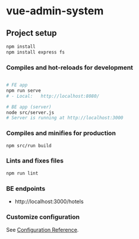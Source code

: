 # vue-admin-system

## Project setup

```bash
npm install
npm install express fs
```

### Compiles and hot-reloads for development

```bash

# FE app
npm run serve
# - Local:   http://localhost:8080/

# BE app (server)
node src/server.js
# Server is running at http://localhost:3000
```

### Compiles and minifies for production

```bash
npm src/run build
```

### Lints and fixes files

```bash
npm run lint
```

### BE endpoints

- http://localhost:3000/hotels


### Customize configuration

See [Configuration Reference](https://cli.vuejs.org/config/).
